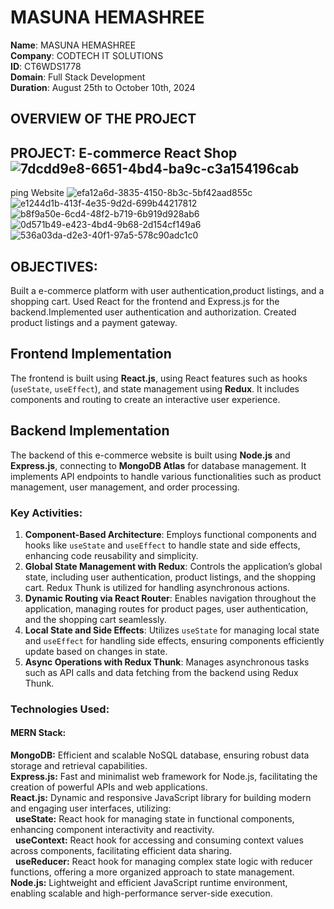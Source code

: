 # MASUNA HEMASHREE
**Name**: MASUNA HEMASHREE   
**Company**: CODTECH IT SOLUTIONS  
**ID**: CT6WDS1778  
**Domain**: Full Stack Development  
**Duration**: August 25th to October 10th, 2024  


## OVERVIEW OF THE PROJECT
## PROJECT: E-commerce React Shop![7dcdd9e8-6651-4bd4-ba9c-c3a154196cab](https://github.com/user-attachments/assets/073d59d9-7ad5-4478-a475-5f86fa942752)
ping Website 
![efa12a6d-3835-4150-8b3c-5bf42aad855c](https://github.com/user-attachments/assets/90b9d8f6-ba98-4914-b140-bec9399988b1)
![e1244d1b-413f-4e35-9d2d-699b44217812](https://github.com/user-attachments/assets/1941465b-7d90-412b-bfe7-3c78bd0226ba)
![b8f9a50e-6cd4-48f2-b719-6b919d928ab6](https://github.com/user-attachments/assets/c6076ff4-87c4-4c11-8c13-f5d54230383c)
![0d571b49-e423-4bd4-9b68-2d154cf149a6](https://github.com/user-attachments/assets/780f45b2-d3c9-4649-952d-cc3e49426a48)
![536a03da-d2e3-40f1-97a5-578c90adc1c0](https://github.com/user-attachments/assets/f3b5ced9-73e4-46af-ad33-85a4dd6d31a3)

## OBJECTIVES:
Built a e-commerce platform with user authentication,product listings, and a shopping cart. Used React  for the frontend and Express.js  for the backend.Implemented user authentication and authorization. Created product listings and a payment gateway.

##  Frontend Implementation 
The frontend is built using **React.js**, using React features such as hooks (`useState`, `useEffect`), and state management using **Redux**. It includes components and routing to create an interactive user experience.

## Backend Implementation 
The backend of this e-commerce website is built using **Node.js** and **Express.js**, connecting to **MongoDB Atlas** for database management. It implements API endpoints to handle various functionalities such as product management, user management, and order processing.

### Key Activities:

1. **Component-Based Architecture**: Employs functional components and hooks like `useState` and `useEffect` to handle state and side effects, enhancing code reusability and simplicity.
2. **Global State Management with Redux**: Controls the application’s global state, including user authentication, product listings, and the shopping cart. Redux Thunk is utilized for handling asynchronous actions.
3. **Dynamic Routing via React Router**: Enables navigation throughout the application, managing routes for product pages, user authentication, and the shopping cart seamlessly.
4. **Local State and Side Effects**: Utilizes `useState` for managing local state and `useEffect` for handling side effects, ensuring components efficiently update based on changes in state.
5. **Async Operations with Redux Thunk**: Manages asynchronous tasks such as API calls and data fetching from the backend using Redux Thunk.

### Technologies Used:
#### **MERN Stack:**
**MongoDB:** Efficient and scalable NoSQL database, ensuring robust data storage and retrieval capabilities.  
**Express.js:** Fast and minimalist web framework for Node.js, facilitating the creation of powerful APIs and web applications.  
**React.js:** Dynamic and responsive JavaScript library for building modern and engaging user interfaces, utilizing:  
&nbsp;&nbsp;**useState:** React hook for managing state in functional components, enhancing component interactivity and reactivity.  
&nbsp;&nbsp;**useContext:** React hook for accessing and consuming context values across components, facilitating efficient data sharing.  
&nbsp;&nbsp;**useReducer:** React hook for managing complex state logic with reducer functions, offering a more organized approach to state management.  
**Node.js:** Lightweight and efficient JavaScript runtime environment, enabling scalable and high-performance server-side execution.



